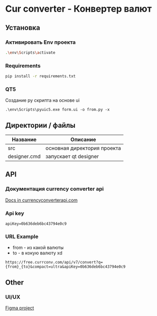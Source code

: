 # Cur converter - Конвертер валют
## Установка
### Активировать Env проекта
```bash
.\env\Scripts\activate
```
### Requirements
```bash
pip install -r requirements.txt
```
### QT5
Создание py скрипта на основе ui
```
.\env\Scripts\pyuic5.exe form.ui -o from.py -x
```
## Директории / файлы
| Название          | Описание                    |
|-------------------|-----------------------------|
| src               | основная директория проекта |
| designer.cmd      | запускает qt designer       |

## API
### Документация currency converter api
[Docs in currencyconverterapi.com](https://www.currencyconverterapi.com/docs)
### Api key
```
apiKey=0b636deb6bc43794e0c9
```
### URL Example
- from - из какой валюты 
- to - в кокую валюту xd
```
https://free.currconv.com/api/v7/convert?q={from}_{to}&compact=ultra&apiKey=0b636deb6bc43794e0c9
```
## Other
### UI/UX
[Figma project](https://www.figma.com/file/9AEOwdIIXmJCNoiHQn1mHF/Cur-converter?node-id=2%3A89)
